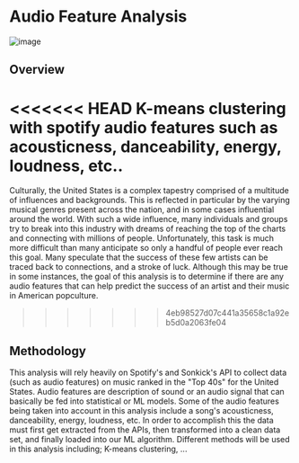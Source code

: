 # Audio Feature Analysis

![image](https://user-images.githubusercontent.com/106290364/195472062-86801749-b7c3-4910-a702-d11afe7da5be.png)

## Overview 

<<<<<<< HEAD
K-means clustering with spotify audio features such as acousticness, danceability, energy, loudness, etc..
=======
Culturally, the United States is a complex tapestry comprised of a multitude of influences and backgrounds. This is reflected in particular by the varying musical genres present across the nation, and in some cases influential around the world. With such a wide influence, many individuals and groups try to break into this industry with dreams of reaching the top of the charts and connecting with millions of people. Unfortunately, this task is much more difficult than many anticipate so only a handful of people ever reach this goal. Many speculate that the success of these few artists can be traced back to connections, and a stroke of luck. Although this may be true in some instances, the goal of this analysis is to determine if there are any audio features that can help predict the success of an artist and their music in American popculture. 
>>>>>>> 4eb98527d07c441a35658c1a92eb5d0a2063fe04


## Methodology

This analysis will rely heavily on Spotify's and Sonkick's API to collect data (such as audio features) on music ranked in the "Top 40s" for the United States. Audio features are description of sound or an audio signal that can basically be fed into statistical or ML models. Some of the audio features being taken into account in this analysis include a song's acousticness, danceability, energy, loudness, etc. In order to accomplish this the data must first get extracted from the APIs, then transformed into a clean data set, and finally loaded into our ML algorithm. Different methods will be used in this analysis including; K-means clustering, ...



